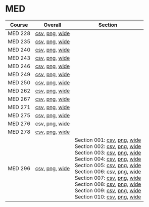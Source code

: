 # MED

| Course | Overall | Section |
| ------ | ------- | ------- |
| MED 228 | [csv](https://github.com/UCSD-Historical-Enrollment-Data/2024Fall/blob/main/overall/MED%20228.csv), [png](https://raw.githubusercontent.com/UCSD-Historical-Enrollment-Data/2024Fall/main/plot_overall/MED%20228.png), [wide](https://raw.githubusercontent.com/UCSD-Historical-Enrollment-Data/2024Fall/main/plot_overall_wide/MED%20228.png) |  |
| MED 235 | [csv](https://github.com/UCSD-Historical-Enrollment-Data/2024Fall/blob/main/overall/MED%20235.csv), [png](https://raw.githubusercontent.com/UCSD-Historical-Enrollment-Data/2024Fall/main/plot_overall/MED%20235.png), [wide](https://raw.githubusercontent.com/UCSD-Historical-Enrollment-Data/2024Fall/main/plot_overall_wide/MED%20235.png) |  |
| MED 240 | [csv](https://github.com/UCSD-Historical-Enrollment-Data/2024Fall/blob/main/overall/MED%20240.csv), [png](https://raw.githubusercontent.com/UCSD-Historical-Enrollment-Data/2024Fall/main/plot_overall/MED%20240.png), [wide](https://raw.githubusercontent.com/UCSD-Historical-Enrollment-Data/2024Fall/main/plot_overall_wide/MED%20240.png) |  |
| MED 243 | [csv](https://github.com/UCSD-Historical-Enrollment-Data/2024Fall/blob/main/overall/MED%20243.csv), [png](https://raw.githubusercontent.com/UCSD-Historical-Enrollment-Data/2024Fall/main/plot_overall/MED%20243.png), [wide](https://raw.githubusercontent.com/UCSD-Historical-Enrollment-Data/2024Fall/main/plot_overall_wide/MED%20243.png) |  |
| MED 246 | [csv](https://github.com/UCSD-Historical-Enrollment-Data/2024Fall/blob/main/overall/MED%20246.csv), [png](https://raw.githubusercontent.com/UCSD-Historical-Enrollment-Data/2024Fall/main/plot_overall/MED%20246.png), [wide](https://raw.githubusercontent.com/UCSD-Historical-Enrollment-Data/2024Fall/main/plot_overall_wide/MED%20246.png) |  |
| MED 249 | [csv](https://github.com/UCSD-Historical-Enrollment-Data/2024Fall/blob/main/overall/MED%20249.csv), [png](https://raw.githubusercontent.com/UCSD-Historical-Enrollment-Data/2024Fall/main/plot_overall/MED%20249.png), [wide](https://raw.githubusercontent.com/UCSD-Historical-Enrollment-Data/2024Fall/main/plot_overall_wide/MED%20249.png) |  |
| MED 250 | [csv](https://github.com/UCSD-Historical-Enrollment-Data/2024Fall/blob/main/overall/MED%20250.csv), [png](https://raw.githubusercontent.com/UCSD-Historical-Enrollment-Data/2024Fall/main/plot_overall/MED%20250.png), [wide](https://raw.githubusercontent.com/UCSD-Historical-Enrollment-Data/2024Fall/main/plot_overall_wide/MED%20250.png) |  |
| MED 262 | [csv](https://github.com/UCSD-Historical-Enrollment-Data/2024Fall/blob/main/overall/MED%20262.csv), [png](https://raw.githubusercontent.com/UCSD-Historical-Enrollment-Data/2024Fall/main/plot_overall/MED%20262.png), [wide](https://raw.githubusercontent.com/UCSD-Historical-Enrollment-Data/2024Fall/main/plot_overall_wide/MED%20262.png) |  |
| MED 267 | [csv](https://github.com/UCSD-Historical-Enrollment-Data/2024Fall/blob/main/overall/MED%20267.csv), [png](https://raw.githubusercontent.com/UCSD-Historical-Enrollment-Data/2024Fall/main/plot_overall/MED%20267.png), [wide](https://raw.githubusercontent.com/UCSD-Historical-Enrollment-Data/2024Fall/main/plot_overall_wide/MED%20267.png) |  |
| MED 271 | [csv](https://github.com/UCSD-Historical-Enrollment-Data/2024Fall/blob/main/overall/MED%20271.csv), [png](https://raw.githubusercontent.com/UCSD-Historical-Enrollment-Data/2024Fall/main/plot_overall/MED%20271.png), [wide](https://raw.githubusercontent.com/UCSD-Historical-Enrollment-Data/2024Fall/main/plot_overall_wide/MED%20271.png) |  |
| MED 275 | [csv](https://github.com/UCSD-Historical-Enrollment-Data/2024Fall/blob/main/overall/MED%20275.csv), [png](https://raw.githubusercontent.com/UCSD-Historical-Enrollment-Data/2024Fall/main/plot_overall/MED%20275.png), [wide](https://raw.githubusercontent.com/UCSD-Historical-Enrollment-Data/2024Fall/main/plot_overall_wide/MED%20275.png) |  |
| MED 276 | [csv](https://github.com/UCSD-Historical-Enrollment-Data/2024Fall/blob/main/overall/MED%20276.csv), [png](https://raw.githubusercontent.com/UCSD-Historical-Enrollment-Data/2024Fall/main/plot_overall/MED%20276.png), [wide](https://raw.githubusercontent.com/UCSD-Historical-Enrollment-Data/2024Fall/main/plot_overall_wide/MED%20276.png) |  |
| MED 278 | [csv](https://github.com/UCSD-Historical-Enrollment-Data/2024Fall/blob/main/overall/MED%20278.csv), [png](https://raw.githubusercontent.com/UCSD-Historical-Enrollment-Data/2024Fall/main/plot_overall/MED%20278.png), [wide](https://raw.githubusercontent.com/UCSD-Historical-Enrollment-Data/2024Fall/main/plot_overall_wide/MED%20278.png) |  |
| MED 296 | [csv](https://github.com/UCSD-Historical-Enrollment-Data/2024Fall/blob/main/overall/MED%20296.csv), [png](https://raw.githubusercontent.com/UCSD-Historical-Enrollment-Data/2024Fall/main/plot_overall/MED%20296.png), [wide](https://raw.githubusercontent.com/UCSD-Historical-Enrollment-Data/2024Fall/main/plot_overall_wide/MED%20296.png) | Section 001: [csv](https://github.com/UCSD-Historical-Enrollment-Data/2024Fall/blob/main/section/MED%20296_001.csv), [png](https://raw.githubusercontent.com/UCSD-Historical-Enrollment-Data/2024Fall/main/plot_section/MED%20296_001.png), [wide](https://raw.githubusercontent.com/UCSD-Historical-Enrollment-Data/2024Fall/main/plot_section_wide/MED%20296_001.png)<br>Section 002: [csv](https://github.com/UCSD-Historical-Enrollment-Data/2024Fall/blob/main/section/MED%20296_002.csv), [png](https://raw.githubusercontent.com/UCSD-Historical-Enrollment-Data/2024Fall/main/plot_section/MED%20296_002.png), [wide](https://raw.githubusercontent.com/UCSD-Historical-Enrollment-Data/2024Fall/main/plot_section_wide/MED%20296_002.png)<br>Section 003: [csv](https://github.com/UCSD-Historical-Enrollment-Data/2024Fall/blob/main/section/MED%20296_003.csv), [png](https://raw.githubusercontent.com/UCSD-Historical-Enrollment-Data/2024Fall/main/plot_section/MED%20296_003.png), [wide](https://raw.githubusercontent.com/UCSD-Historical-Enrollment-Data/2024Fall/main/plot_section_wide/MED%20296_003.png)<br>Section 004: [csv](https://github.com/UCSD-Historical-Enrollment-Data/2024Fall/blob/main/section/MED%20296_004.csv), [png](https://raw.githubusercontent.com/UCSD-Historical-Enrollment-Data/2024Fall/main/plot_section/MED%20296_004.png), [wide](https://raw.githubusercontent.com/UCSD-Historical-Enrollment-Data/2024Fall/main/plot_section_wide/MED%20296_004.png)<br>Section 005: [csv](https://github.com/UCSD-Historical-Enrollment-Data/2024Fall/blob/main/section/MED%20296_005.csv), [png](https://raw.githubusercontent.com/UCSD-Historical-Enrollment-Data/2024Fall/main/plot_section/MED%20296_005.png), [wide](https://raw.githubusercontent.com/UCSD-Historical-Enrollment-Data/2024Fall/main/plot_section_wide/MED%20296_005.png)<br>Section 006: [csv](https://github.com/UCSD-Historical-Enrollment-Data/2024Fall/blob/main/section/MED%20296_006.csv), [png](https://raw.githubusercontent.com/UCSD-Historical-Enrollment-Data/2024Fall/main/plot_section/MED%20296_006.png), [wide](https://raw.githubusercontent.com/UCSD-Historical-Enrollment-Data/2024Fall/main/plot_section_wide/MED%20296_006.png)<br>Section 007: [csv](https://github.com/UCSD-Historical-Enrollment-Data/2024Fall/blob/main/section/MED%20296_007.csv), [png](https://raw.githubusercontent.com/UCSD-Historical-Enrollment-Data/2024Fall/main/plot_section/MED%20296_007.png), [wide](https://raw.githubusercontent.com/UCSD-Historical-Enrollment-Data/2024Fall/main/plot_section_wide/MED%20296_007.png)<br>Section 008: [csv](https://github.com/UCSD-Historical-Enrollment-Data/2024Fall/blob/main/section/MED%20296_008.csv), [png](https://raw.githubusercontent.com/UCSD-Historical-Enrollment-Data/2024Fall/main/plot_section/MED%20296_008.png), [wide](https://raw.githubusercontent.com/UCSD-Historical-Enrollment-Data/2024Fall/main/plot_section_wide/MED%20296_008.png)<br>Section 009: [csv](https://github.com/UCSD-Historical-Enrollment-Data/2024Fall/blob/main/section/MED%20296_009.csv), [png](https://raw.githubusercontent.com/UCSD-Historical-Enrollment-Data/2024Fall/main/plot_section/MED%20296_009.png), [wide](https://raw.githubusercontent.com/UCSD-Historical-Enrollment-Data/2024Fall/main/plot_section_wide/MED%20296_009.png)<br>Section 010: [csv](https://github.com/UCSD-Historical-Enrollment-Data/2024Fall/blob/main/section/MED%20296_010.csv), [png](https://raw.githubusercontent.com/UCSD-Historical-Enrollment-Data/2024Fall/main/plot_section/MED%20296_010.png), [wide](https://raw.githubusercontent.com/UCSD-Historical-Enrollment-Data/2024Fall/main/plot_section_wide/MED%20296_010.png) |
